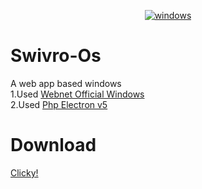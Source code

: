 <p align="center">
<a href="https://imgbb.com/"><img src="https://cdn.discordapp.com/attachments/458308642920333322/695933991110311959/bandicam_2020-04-04_14-52-04-368.jpg" alt="windows" border="0"></a>
</p>

# Swivro-Os
A web app based windows<br>
1.Used <a href="https://github.com/MEGAMINDMK/Windows-Webnet">Webnet Official Windows</a><br>
2.Used <a href="https://github.com/MEGAMINDMK/Php-Electronjs/tree/master/Php%20Electronjs%20v0.5">Php Electron v5</a>
# Download
<a href="https://github.com/MEGAMINDMK/Windows-Webnet/releases/download/v0.05/Swivro_OS.exe">Clicky!</a>
